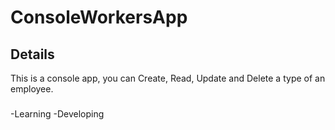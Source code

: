 # ConsoleWorkersApp

## Details
  This is a console app, you can Create, Read, Update and Delete a type of an employee. 
###
-Learning
-Developing
